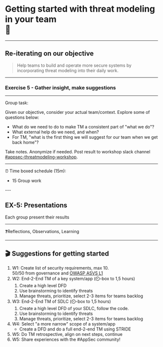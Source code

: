 <!-- .slide: data-background-image="./content/images/appsec-icon.svg" data-background-size="7%" data-background-position="right 2% top 2%"-->
<!-- markdownlint-disable MD041 MD033-->

# Getting started with threat modeling in your team </br>🏡

---

## Re-iterating on our objective

>Help teams to build and operate more secure systems by incorporating threat modeling into their daily work.

---

### Exercise 5 - Gather insight, make suggestions

<hr>

<div align="left"><!-- .element: style="font-size:0.6em"-->

Group task:

Given our objective, consider your actual team/context. Explore some of questions below:

- What do we need to do to make TM a consistent part of "what we do"?
- What external help do we need, and when?
- For TM, "what is the first thing we will suggest for our team when we get back home"?

Take notes. Anonymize if needed. Post result to workshop slack channel [#appsec-threatmodeling-workshop](https://equinor.slack.com/archives/C046T5B84P4).

<hr>

⏰ Time boxed schedule (15m):

- 15 Group work

</div>
---

## EX-5: Presentations

Each group present their results

<hr>

❓Reflections, Observations, Learning

---

## 🎬 Suggestions for getting started

<div><!-- .element: style="font-size:0.75em"-->

1. W1: Create list of security requirements, max 10. </br> 50/50 from governance and [OWASP ASVS L1](https://owasp.org/www-project-application-security-verification-standard/)
2. W2: End-2-End TM of a key system/app (⏲️-box to 1,5 hours)
   1. Create a high level DFD
   2. Use brainstorming to identify threats
   3. Manage threats, prioritize, select 2-3 items for teams backlog
3. W3: End-2-End TM of SDLC (⏲️-box to 1,5 hours)
   1. Create a high level DFD of your SDLC, follow the code.
   2. Use brainstorming to identify threats
   3. Manage threats, prioritize, select 2-3 items for teams backlog
4. W4: Select "a more narrow" scope of a system/app
   - Create a DFD and do a full end-2-end TM using STRIDE
5. W5: Do TM retrospective, align on next steps, continue
6. W5: Share experiences with the #AppSec community!



</div>
